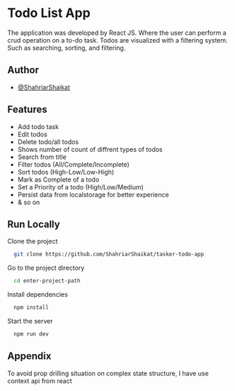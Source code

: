 
#  Todo List App

The application was developed by React JS. Where the user can perform a crud operation on a to-do task. Todos are visualized with a filtering system. Such as searching, sorting, and filtering.


## Author

- [@ShahriarShaikat](https://www.github.com/ShahriarShaikat)


## Features

- Add todo task
- Edit todos
- Delete todo/all todos
- Shows number of count of diffrent types of todos
- Search from title
- Filter todos (All/Complete/Incomplete)
- Sort todos (High-Low/Low-High)
- Mark as Complete of a todo
- Set a Priority of a todo (High/Low/Medium)
- Persist data from localstorage for better experience
- & so on




## Run Locally

Clone the project

```bash
  git clone https://github.com/ShahriarShaikat/tasker-todo-app
```

Go to the project directory

```bash
  cd enter-project-path
```

Install dependencies

```bash
  npm install
```

Start the server

```bash
  npm run dev
```


## Appendix

To avoid prop drilling situation on complex state structure, I have use context api from react

